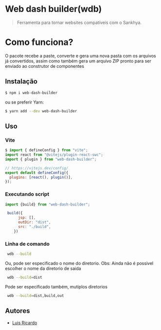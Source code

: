 # Web dash builder(wdb)

> Ferramenta para tornar websites compatíveis com o Sankhya.
# Como funciona?

 O pacote recebe a paste, converte e gera uma nova pasta com os arquivos já convertidos, assim como também gera um arquivo ZIP pronto para ser enviado ao construtor de componentes
 
## Instalação
```sh
$ npm i web-dash-builder
```
ou se preferir Yarn:

```sh
$ yarn add --dev web-dash-builder
```

## Uso

### Vite

```js
$ import { defineConfig } from "vite";
import react from "@vitejs/plugin-react-swc";
import { plugin } from "web-dash-builder";

// https://vitejs.dev/config/
export default defineConfig({
  plugins: [react(), plugin()],
});
```
### Executando script

```js
import {build} from "web-dash-builder";

 build({
      jsp: [],
      outDir: "dist",
      src: "./build",
    })
```
### Linha de comando

```sh
 wdb --build
```
Ou, pode ser especificado o nome do diretorio. Obs: Ainda não é possivel escolher o nome da diretorio de saida

```sh
 wdb --build=dist
```
Pode ser especificado também, mutiplos diretorios

```sh
 wdb --build=dist,build,out
```

## Autores

- [Luis Ricardo](https://github.com/Luisricardo2825)
